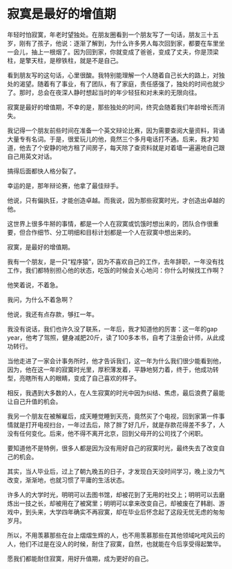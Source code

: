 # 寂寞是最好的增值期

年轻时怕寂寞，年老时望独处。在朋友圈看到一个朋友写了一句话，朋友三十五岁，刚有了孩子，他说：逐渐了解到，为什么许多男人每次回到家，都要在车里坐一会儿，抽上一根烟了。因为回到家，你就变成了爸爸，变成了丈夫，你是顶梁柱，是擎天柱，是穆铁柱，就是不是自己。 

看到朋友写的这句话，心里很酸。我特别能理解一个人随着自己长大的路上，对独处的渴望。随着有了事业，有了团队，有了家庭，责任感强了，独处的时间也就少了。那时，总会在夜深人静时想起当时的年少轻狂和对未来的无限向往。 

寂寞是最好的增值期，不幸的是，那些独处的时间，终究会随着我们年龄增长而消失。 

我记得一个朋友前些时间在准备一个英文辩论比赛，因为需要查阅大量资料，背诵大量专有名词。于是，很爱玩儿的他，竟然三个多月电话打不通。后来，我才知道，他去了个安静的地方租了间房子，每天除了查资料就是对着墙一遍遍地自己跟自己用英文对话。 

搞得后面都快人格分裂了。 

幸运的是，那年辩论赛，他拿了最佳辩手。 

他说，只有偏执狂，才能创造卓越。而我说，因为那些寂寞时光，才创造出卓越的他。 

这世界上很多牛掰的事情，都是一个人在寂寞或饥饿时想出来的，团队合作很重要，但合作细节、分工明细和目标计划都是一个人在寂寞中想出来的。 

寂寞，是最好的增值期。 

我有一个朋友，是一只“程序猿”，因为不喜欢自己的工作，去年辞职，一年没有找工作，我们都特别担心他的状态，吃饭的时候会关心地问：你什么时候找工作啊？ 

他笑着说，不着急。 

我问，为什么不着急啊？ 

他说，我还有点存款，够扛一年。 

我没有说话，我们也许久没了联系，一年后，我才知道他的厉害：这一年的gap year，他考了驾照，健身减肥20斤，读了100多本书，自考了注册会计师，从此成功转行。 

当他走进了一家会计事务所时，他才告诉我们，这一年为什么我们很少能看到他，因为，他在这一年的寂寞时光里，厚积薄发着，平静地努力着，终于，他成功转型，亮瞎所有人的眼睛，变成了自己喜欢的样子。 

相反，我遇到大多数的人，在人生寂寞的时光中因为纠结、焦虑，最后浪费了最能让自己升值的机会。 

我另一个朋友在被解雇后，成天睡觉睡到天亮，竟然买了个电视，回到家第一件事情就是打开电视扫台，一年过去后，除了胖了好几斤，就是存款花得差不多了，人没有任何变化。后来，他不得不离开北京，回到父母开的公司找了个闲职。 

要知道他不是特例，很多人都是因为没有用好自己的寂寞时光，最终失去了改变自己的机会。 

其实，当人毕业后，过上了朝九晚五的日子，才发现白天没时间学习，晚上没力气改变，渐渐地，也就习惯了平庸的生活状态。 

许多人的大学时光，明明可以去图书馆，却被花到了无用的社交上；明明可以去磨炼出一技之长，却被用在了被窝里；明明可以拿来改变自己，却被废在了韩剧、游戏中，到头来，大学四年确实不再寂寞，却在毕业后怀念起了这段无忧无虑的匆匆岁月。 

所以，不用羡慕那些在台上熠熠生辉的人，也不用羡慕那些在其他领域叱咤风云的人，他们不过是在没人的时候，耐住了寂寞，自然，也就能在今后享受得起繁华。 

愿我们都能耐住寂寞，用好升值期，成为更好的自己。